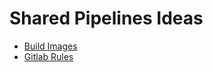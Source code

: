 # Shared Pipelines Ideas

- [Build Images](https://gitlab.com/gitlab-org/gitlab-build-images/-/tree/master)
- [Gitlab Rules](https://docs.gitlab.com/ee/ci/jobs/job_rules.html)
